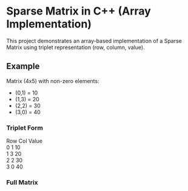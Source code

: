 # Sparse Matrix in C++ (Array Implementation)

This project demonstrates an array-based implementation of a Sparse Matrix using triplet representation (row, column, value).

## Example
Matrix (4x5) with non-zero elements:
- (0,1) = 10
- (1,3) = 20
- (2,2) = 30
- (3,0) = 40

### Triplet Form
Row Col Value  
0   1   10  
1   3   20  
2   2   30  
3   0   40  

### Full Matrix
